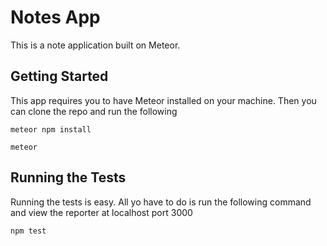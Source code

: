 # Notes App

This is a note application built on Meteor.

## Getting Started 

This app requires you to have Meteor installed on your machine. Then you can clone the repo and run the following

```
meteor npm install
```

```
meteor
```

## Running the Tests

Running the tests is easy. All yo have to do is run the following command and view the reporter at localhost port 3000

```
npm test
```

